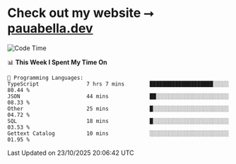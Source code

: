 # Check out my website ⭢ [pauabella.dev](https://pauabella.dev)

<!--START_SECTION:waka-->
![Code Time](http://img.shields.io/badge/Code%20Time-4%2C921%20hrs%2048%20mins-blue)

📊 **This Week I Spent My Time On** 

```text
💬 Programming Languages: 
TypeScript               7 hrs 7 mins        ████████████████████░░░░░   80.44 % 
JSON                     44 mins             ██░░░░░░░░░░░░░░░░░░░░░░░   08.33 % 
Other                    25 mins             █░░░░░░░░░░░░░░░░░░░░░░░░   04.72 % 
SQL                      18 mins             █░░░░░░░░░░░░░░░░░░░░░░░░   03.53 % 
Gettext Catalog          10 mins             ░░░░░░░░░░░░░░░░░░░░░░░░░   01.95 % 
```


 Last Updated on 23/10/2025 20:06:42 UTC
<!--END_SECTION:waka-->

